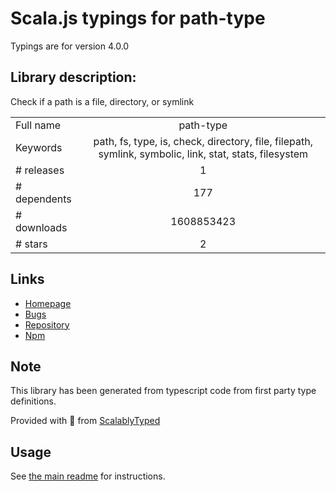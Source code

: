 
# Scala.js typings for path-type

Typings are for version 4.0.0

## Library description:
Check if a path is a file, directory, or symlink

|                    |                 |
| ------------------ | :-------------: |
| Full name          | path-type |
| Keywords           | path, fs, type, is, check, directory, file, filepath, symlink, symbolic, link, stat, stats, filesystem |
| # releases         | 1 |
| # dependents       | 177 |
| # downloads        | 1608853423 |
| # stars            | 2 |

## Links
- [Homepage](https://github.com/sindresorhus/path-type#readme)
- [Bugs](https://github.com/sindresorhus/path-type/issues)
- [Repository](https://github.com/sindresorhus/path-type)
- [Npm](https://www.npmjs.com/package/path-type)
    


## Note
This library has been generated from typescript code from first party type definitions.

Provided with :purple_heart: from [ScalablyTyped](https://github.com/oyvindberg/ScalablyTyped)

## Usage
See [the main readme](../../readme.md) for instructions.


